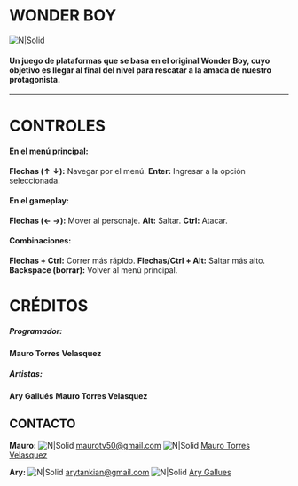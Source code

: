 # **WONDER BOY**

[![N|Solid](https://img.itch.zone/aW1nLzgzMzk0NDMucG5n/original/I%2BGL8F.png)](https://nodesource.com/products/nsolid)

#### Un juego de plataformas que se basa en el original Wonder Boy, cuyo objetivo es llegar al final del nivel para rescatar a la amada de nuestro protagonista.
---
# **CONTROLES**

#### En el menú principal:

**Flechas (↑ ↓):** Navegar por el menú.
**Enter:** Ingresar a la opción seleccionada.


#### En el gameplay:

**Flechas (← →):** Mover al personaje.
**Alt:** Saltar.
**Ctrl:** Atacar.
#### Combinaciones:
**Flechas + Ctrl:** Correr más rápido.
**Flechas/Ctrl + Alt:**  Saltar más alto.
**Backspace (borrar):** Volver al menú principal.

# **CRÉDITOS**
##### Programador:
**Mauro Torres Velasquez**  

##### Artistas:
**Ary Gallués**
**Mauro Torres Velasquez**

## **CONTACTO**
**Mauro:**
![N|Solid](https://lh3.googleusercontent.com/AZV7KrU8vb6T5Y5BTYAeDLb7yasYQkPh6bFok7q7SOhDQn3FhMP7gkAy3nz0taxizBPSRPdHwv1TEg=w1920-h871) maurotv50@gmail.com
![N|Solid](https://lh3.googleusercontent.com/33wmWb979_wsiMdORpV7kIWH4caYNQt1jYddMzezPAx4CHgBmLDwyOrtSfpFhX-IURuj8yIuGAIMrg=w1920-h871) [Mauro Torres Velasquez][Mauro LinkedIn profile]

**Ary:**
![N|Solid](https://lh3.googleusercontent.com/AZV7KrU8vb6T5Y5BTYAeDLb7yasYQkPh6bFok7q7SOhDQn3FhMP7gkAy3nz0taxizBPSRPdHwv1TEg=w1920-h871) arytankian@gmail.com
![N|Solid](https://lh3.googleusercontent.com/33wmWb979_wsiMdORpV7kIWH4caYNQt1jYddMzezPAx4CHgBmLDwyOrtSfpFhX-IURuj8yIuGAIMrg=w1920-h871) [Ary Gallues][Ary LinkedIn profile]


[Mauro LinkedIn profile]: <https://www.linkedin.com/in/mauro-guillermo-torres-velasquez-25b4b6188/>
[Ary LinkedIn profile]: <https://www.linkedin.com/in/ary-gallues-6879251b5/>